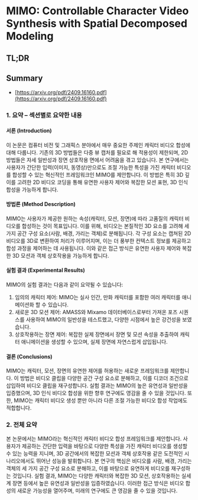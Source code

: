 # MIMO: Controllable Character Video Synthesis with Spatial Decomposed Modeling
## TL;DR
## Summary
- [https://arxiv.org/pdf/2409.16160.pdf](https://arxiv.org/pdf/2409.16160.pdf)

### 1. 요약 – 섹션별로 요약한 내용

#### 서론 (Introduction)
이 논문은 컴퓨터 비전 및 그래픽스 분야에서 매우 중요한 주제인 캐릭터 비디오 합성에 대해 다룹니다. 기존의 3D 방법들은 다중 뷰 캡처를 필요로 해 적용성이 제한되며, 2D 방법들은 자세 일반성과 장면 상호작용 면에서 어려움을 겪고 있습니다. 본 연구에서는 사용자가 간단한 입력(이미지, 동영상)만으로도 조절 가능한 특성을 가진 캐릭터 비디오를 합성할 수 있는 혁신적인 프레임워크인 MIMO를 제안합니다. 이 방법은 특히 3D 깊이를 고려한 2D 비디오 코딩을 통해 유연한 사용자 제어와 복잡한 모션 표현, 3D 인식 합성을 가능하게 합니다.

#### 방법론 (Method Description)
MIMO는 사용자가 제공한 원하는 속성(캐릭터, 모션, 장면)에 따라 고품질의 캐릭터 비디오를 합성하는 것이 목표입니다. 이를 위해, 비디오는 본질적인 3D 요소를 고려해 세 가지 공간 구성 요소(사람, 배경, 가리는 객체)로 분해됩니다. 각 구성 요소는 캡쳐된 2D 비디오를 3D로 변환하여 처리가 이루어지며, 이는 더 풍부한 컨텍스트 정보를 제공하고 합성 과정을 제어하는 데 사용됩니다. 이와 같은 접근 방식은 유연한 사용자 제어와 복잡한 3D 모션과 객체 상호작용을 가능하게 합니다.

#### 실험 결과 (Experimental Results)
MIMO의 실험 결과는 다음과 같이 요약될 수 있습니다:
1. 임의의 캐릭터 제어: MIMO는 실사 인간, 만화 캐릭터를 포함한 여러 캐릭터를 애니메이션화 할 수 있습니다.
2. 새로운 3D 모션 제어: AMASS와 Mixamo 데이터베이스로부터 가져온 포즈 시퀀스를 사용하여 MIMO의 일반성을 테스트했고, 다양한 시점에서 높은 강건성을 보였습니다.
3. 상호작용하는 장면 제어: 복잡한 실제 장면에서 장면 및 모션 속성을 추출하여 캐릭터 애니메이션을 생성할 수 있으며, 실제 장면에 자연스럽게 삽입됩니다.

#### 결론 (Conclusions)
MIMO는 캐릭터, 모션, 장면의 유연한 제어를 허용하는 새로운 프레임워크를 제안합니다. 이 방법은 비디오 클립을 다양한 공간 구성 요소로 분해하고, 이를 디코더 조건으로 삽입하여 비디오 클립을 재구성합니다. 실험 결과는 MIMO의 높은 유연성과 일반성을 입증했으며, 3D 인식 비디오 합성을 위한 향후 연구에도 영감을 줄 수 있을 것입니다. 또한, MIMO는 캐릭터 비디오 생성 뿐만 아니라 다른 조절 가능한 비디오 합성 작업에도 적합합니다.

### 2. 전체 요약

본 논문에서는 MIMO라는 혁신적인 캐릭터 비디오 합성 프레임워크를 제안합니다. 사용자가 제공하는 간단한 입력을 바탕으로 다양한 특성을 가진 캐릭터 비디오를 생성할 수 있는 능력을 지니며, 3D 공간에서의 복잡한 모션과 객체 상호작용 같은 도전적인 시나리오에서도 뛰어난 성능을 발휘합니다. 본 연구의 핵심은 비디오를 사람, 배경, 가리는 객체의 세 가지 공간 구성 요소로 분해하고, 이를 바탕으로 유연하게 비디오를 재구성하는 것입니다. 실험 결과, MIMO는 다양한 캐릭터와 복잡한 3D 모션, 상호작용하는 실세계 장면 등에서 높은 유연성과 일반성을 입증하였습니다. 이러한 접근 방식은 비디오 합성의 새로운 가능성을 열어주며, 미래의 연구에도 큰 영감을 줄 수 있을 것입니다.